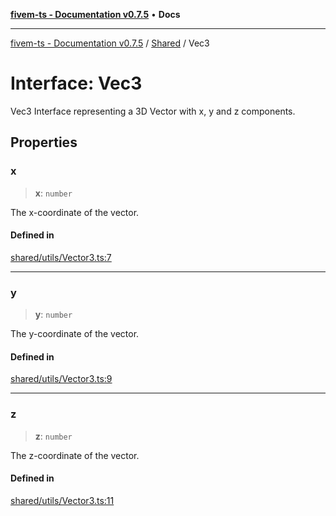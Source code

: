 [**fivem-ts - Documentation v0.7.5**](../../../README.md) • **Docs**

***

[fivem-ts - Documentation v0.7.5](../../../README.md) / [Shared](../README.md) / Vec3

# Interface: Vec3

Vec3
Interface representing a 3D Vector with x, y and z components.

## Properties

### x

> **x**: `number`

The x-coordinate of the vector.

#### Defined in

[shared/utils/Vector3.ts:7](https://github.com/Purpose-Dev/fivem-ts/blob/main/src/shared/utils/Vector3.ts#L7)

***

### y

> **y**: `number`

The y-coordinate of the vector.

#### Defined in

[shared/utils/Vector3.ts:9](https://github.com/Purpose-Dev/fivem-ts/blob/main/src/shared/utils/Vector3.ts#L9)

***

### z

> **z**: `number`

The z-coordinate of the vector.

#### Defined in

[shared/utils/Vector3.ts:11](https://github.com/Purpose-Dev/fivem-ts/blob/main/src/shared/utils/Vector3.ts#L11)
